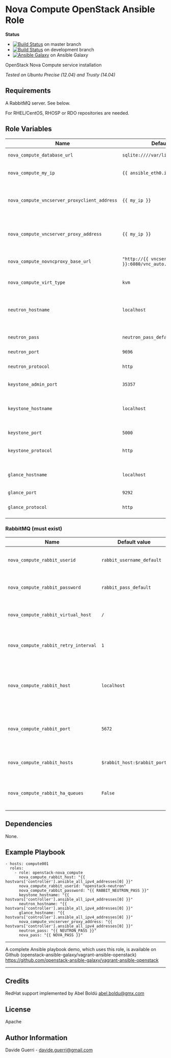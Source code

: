 Nova Compute OpenStack Ansible Role
=========

**Status**
* [![Build Status](https://travis-ci.org/openstack-ansible-galaxy/openstack-nova_compute.svg?branch=master)](https://travis-ci.org/openstack-ansible-galaxy/openstack-nova_compute) on master branch
* [![Build Status](https://travis-ci.org/openstack-ansible-galaxy/openstack-nova_compute.svg?branch=development)](https://travis-ci.org/openstack-ansible-galaxy/openstack-nova_compute) on development branch
* [![Ansible Galaxy](http://img.shields.io/badge/dguerri-openstack--nova_compute-blue.svg)](https://galaxy.ansible.com/list#/roles/1911) on Ansible Galaxy

OpenStack Nova Compute service installation

_Tested on Ubuntu Precise (12.04) and Trusty (14.04)_

Requirements
------------

A RabbitMQ server. See below.

For RHEL/CentOS, RHOSP or RDO repositories are needed.

Role Variables
--------------

| Name | Default value | Description | Note |
|---  |---  |---  |--- |
| `nova_compute_database_url` | `sqlite:////var/lib/nova/nova.sqlite` | Database URI ||
| `nova_compute_my_ip` | `{{ ansible_eth0.ipv4.address }}` | Management IP for nova-compute |
| `nova_compute_vncserver_proxyclient_address` | `{{ my_ip }}` | The address to use to connect to the vnc proxy ||
| `nova_compute_vncserver_proxy_address` | `{{ my_ip }}` | The address to which proxy clients should connect ||
| `nova_compute_novncproxy_base_url` | `"http://{{ vncserver_proxy_address }}:6080/vnc_auto.html"` | Desired novncproxy base_url ||
| `nova_compute_virt_type` | `kvm` | Desired virtualization type ||
| `neutron_hostname` | `localhost` | Hostname/IP address where the neutron server runs ||
| `neutron_pass` | `neutron_pass_default` | Neutron admin password ||
| `neutron_port` | `9696` | Neutron port ||
| `neutron_protocol` | `http` | Neutron protocol (http/https) ||
| `keystone_admin_port` | `35357` | Keystone admin port ||
| `keystone_hostname` | `localhost` | Hostname/IP address where keystone runs ||
| `keystone_port` | `5000` | Keystone port ||
| `keystone_protocol` | `http` | Keystone protocol (http/https) ||
| `glance_hostname` | `localhost` | Hostname/IP address where glance runs ||
| `glance_port` | `9292` | Glance port ||
| `glance_protocol` | `http` | Glance protocol (http/https) ||

### RabbitMQ (must exist)

| Name | Default value | Description | Note |
|---  |---  |---  |--- |
| `nova_compute_rabbit_userid` | `rabbit_username_default` | RabbitMQ username for console auth ||
| `nova_compute_rabbit_password` | `rabbit_pass_default` | RabbitMQ password for console auth ||
| `nova_compute_rabbit_virtual_host`| `/` | RabbitMQ virtual host for console auth ||
| `nova_compute_rabbit_retry_interval` | `1` | Frequency to retry connecting to RabbitMQ ||
| `nova_compute_rabbit_host` | `localhost` | The RabbitMQ broker address where a single node is used ||
| `nova_compute_rabbit_port` | `5672` | The RabbitMQ broker port where a single node is used ||
| `nova_compute_rabbit_hosts` | `$rabbit_host:$rabbit_port` | RabbitMQ HA cluster host:port pairs ||
| `nova_compute_rabbit_ha_queues` | `False` | Use HA queues in RabbitMQ (x-ha-policy: all) ||

Dependencies
------------

None.

Example Playbook
----------------

    - hosts: compute001
      roles:
        - role: openstack-nova_compute
          nova_compute_rabbit_host: "{{ hostvars['controller'].ansible_all_ipv4_addresses[0] }}"
          nova_compute_rabbit_userid: "openstack-neutron"
          nova_compute_rabbit_password: "{{ RABBIT_NEUTRON_PASS }}"
          keystone_hostname: "{{ hostvars['controller'].ansible_all_ipv4_addresses[0] }}"
          neutron_hostname: "{{ hostvars['controller'].ansible_all_ipv4_addresses[0] }}"
          glance_hostname: "{{ hostvars['controller'].ansible_all_ipv4_addresses[0] }}"
          nova_compute_vncserver_proxy_address: "{{ hostvars['controller'].ansible_all_ipv4_addresses[0] }}"
          neutron_pass: "{{ NEUTRON_PASS }}"
          nova_pass: "{{ NOVA_PASS }}"

---

A complete Ansible playbook demo, which uses this role, is available on Github (openstack-ansible-galaxy/vagrant-ansible-openstack) <https://github.com/openstack-ansible-galaxy/vagrant-ansible-openstack>

---

Credits
-------
RedHat support implemented by Abel Boldú <abel.boldu@gmx.com>


License
-------

Apache

Author Information
------------------

Davide Guerri - davide.guerri@gmail.com
